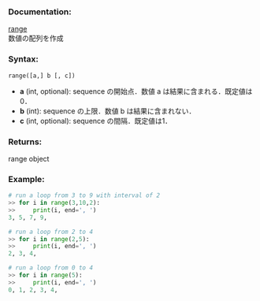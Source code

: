 ### Documentation:

[range](https://docs.python.org/ja/3/library/functions.html#func-range)  
数値の配列を作成

### Syntax:

```range([a,] b [, c])```

- **a** (int, optional): sequence の開始点．数値 a は結果に含まれる．既定値は0．  
- **b** (int): sequence の上限．数値 b は結果に含まれない．  　　
- **c** (int, optional): sequence の間隔．既定値は1．　  　

### Returns:

range object

### Example: 

```python
# run a loop from 3 to 9 with interval of 2
>> for i in range(3,10,2):
>>     print(i, end=', ')
3, 5, 7, 9,

# run a loop from 2 to 4
>> for i in range(2,5):
>>     print(i, end=', ')
2, 3, 4,

# run a loop from 0 to 4
>> for i in range(5):
>>     print(i, end=', ')
0, 1, 2, 3, 4,

```
